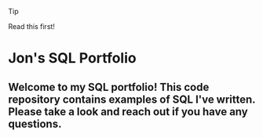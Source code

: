> [!TIP]
>  Read this first!


# Jon's SQL Portfolio
## Welcome to my SQL portfolio! This code repository contains examples of SQL I've written. Please take a look and reach out if you have any questions.
